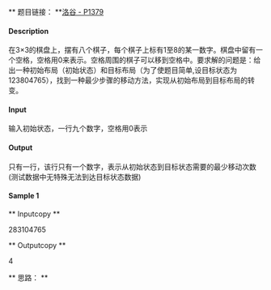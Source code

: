 ** 题目链接： **[洛谷 - P1379](https://vjudge.net/problem/%E6%B4%9B%E8%B0%B7-P1379/origin)

#### Description

在3×3的棋盘上，摆有八个棋子，每个棋子上标有1至8的某一数字。棋盘中留有一个空格，空格用0来表示。空格周围的棋子可以移到空格中。要求解的问题是：给出一种初始布局（初始状态）和目标布局（为了使题目简单,设目标状态为123804765），找到一种最少步骤的移动方法，实现从初始布局到目标布局的转变。


#### Input

输入初始状态，一行九个数字，空格用0表示

#### Output

只有一行，该行只有一个数字，表示从初始状态到目标状态需要的最少移动次数(测试数据中无特殊无法到达目标状态数据)

#### Sample 1

** Inputcopy **

283104765

** Outputcopy **

4

** 思路： **


```c++



```